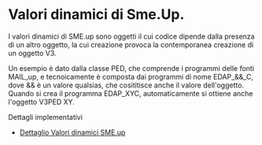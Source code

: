 # Valori dinamici di Sme.Up.
I valori dinamici di SME.up sono oggetti il cui codice dipende dalla presenza di un altro oggetto, la cui creazione
provoca la contemporanea creazione di un oggetto V3.

Un esempio è dato dalla classe PED, che comprende i programmi delle fonti MAIL_up, e tecnoicamente è composta dai
programmi di nome EDAP_&&_C, dove && è un valore qualsias, che cosititisce anche il valore dell'oggetto.
Quando si crea il programma EDAP_XYC, automaticamente si ottiene anche l'oggetto V3PED XY.

Dettagli implementativi
- [Dettaglio Valori dinamici SME.up](Sorgenti/OG/OG/V3_D)
